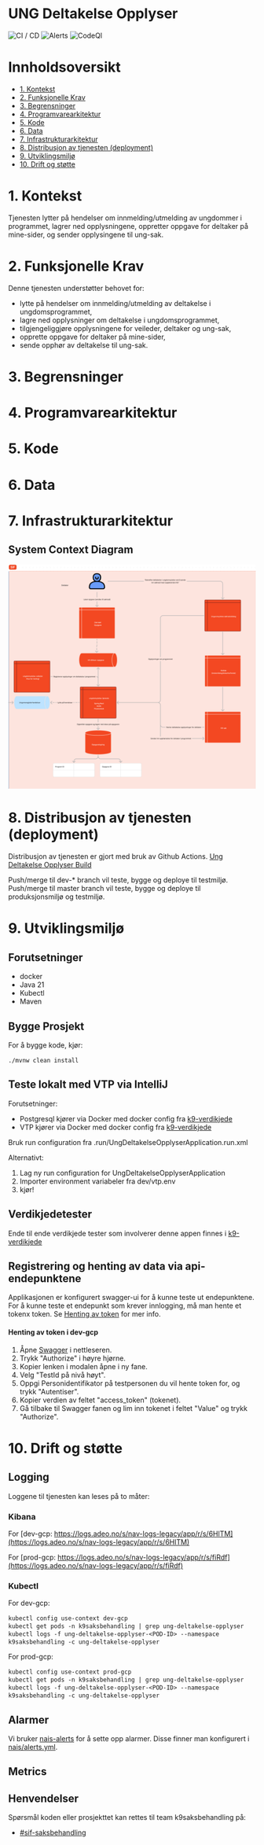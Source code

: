 # UNG Deltakelse Opplyser

![CI / CD](https://github.com/navikt/ung-deltakelse-opplyser/workflows/Build/badge.svg)
![Alerts](https://github.com/navikt/ung-deltakelse-opplyser/workflows/Alerts/badge.svg)
![CodeQl](https://github.com/navikt/ung-deltakelse-opplyser/workflows/CodeQl/badge.svg)

# Innholdsoversikt

* [1. Kontekst](#1-kontekst)
* [2. Funksjonelle Krav](#2-funksjonelle-krav)
* [3. Begrensninger](#3-begrensninger)
* [4. Programvarearkitektur](#5-programvarearkitektur)
* [5. Kode](#6-kode)
* [6. Data](#7-data)
* [7. Infrastrukturarkitektur](#8-infrastrukturarkitektur)
* [8. Distribusjon av tjenesten (deployment)](#9-distribusjon-av-tjenesten-deployment)
* [9. Utviklingsmiljø](#10-utviklingsmilj)
* [10. Drift og støtte](#11-drift-og-sttte)

# 1. Kontekst
Tjenesten lytter på hendelser om innmelding/utmelding av ungdommer i programmet, lagrer ned opplysningene, oppretter oppgave for deltaker på mine-sider, og sender opplysingene til ung-sak.

# 2. Funksjonelle Krav

Denne tjenesten understøtter behovet for:
- lytte på hendelser om innmelding/utmelding av deltakelse i ungdomsprogrammet,
- lagre ned opplysninger om deltakelse i ungdomsprogrammet, 
- tilgjengeliggjøre opplysningene for veileder, deltaker og ung-sak,
- opprette oppgave for deltaker på mine-sider,
- sende opphør av deltakelse til ung-sak.

# 3. Begrensninger

# 4. Programvarearkitektur

# 5. Kode

# 6. Data

# 7. Infrastrukturarkitektur

## System Context Diagram
![system-context-diagram.png](docs/system-context-diagram.png)

# 8. Distribusjon av tjenesten (deployment)

Distribusjon av tjenesten er gjort med bruk av Github Actions.
[Ung Deltakelse Opplyser Build](https://github.com/navikt/ung-deltakelse-opplyser/actions/workflows/build-and-deploy.yml)

Push/merge til dev-* branch vil teste, bygge og deploye til testmiljø.
Push/merge til master branch vil teste, bygge og deploye til produksjonsmiljø og testmiljø.

# 9. Utviklingsmiljø

## Forutsetninger

* docker
* Java 21
* Kubectl
* Maven

## Bygge Prosjekt

For å bygge kode, kjør:

```shell script
./mvnw clean install
```

## Teste lokalt med VTP via IntelliJ
Forutsetninger:
- Postgresql kjører via Docker med docker config fra [k9-verdikjede](https://github.com/navikt/k9-verdikjede/blob/master/saksbehandling/docker-compose.yml)
- VTP kjører via Docker med docker config fra [k9-verdikjede](https://github.com/navikt/k9-verdikjede/blob/master/saksbehandling/docker-compose.yml)

Bruk run configuration fra .run/UngDeltakelseOpplyserApplication.run.xml

Alternativt:
1. Lag ny run configuration for UngDeltakelseOpplyserApplication
2. Importer environment variabeler fra dev/vtp.env
3. kjør!

## Verdikjedetester
Ende til ende verdikjede tester som involverer denne appen finnes i [k9-verdikjede](https://github.com/navikt/k9-verdikjede/tree/master/verdikjede/src/test/java/no/nav/k9/sak/ung)


## Registrering og henting av data via api-endepunktene

Applikasjonen er konfigurert swagger-ui for å kunne teste ut endepunktene.
For å kunne teste et endepunkt som krever innlogging, må man hente et tokenx token.
Se [Henting av token](#henting-av-token) for mer info.

#### Henting av token i dev-gcp

1. Åpne [Swagger](https://ung-deltakelse-opplyser.intern.dev.nav.no/swagger-ui/index.html) i nettleseren.
2. Trykk "Authorize" i høyre hjørne.
3. Kopier lenken i modalen åpne i ny fane.
4. Velg "TestId på nivå høyt".
5. Oppgi Personidentifikator på testpersonen du vil hente token for, og trykk "Autentiser".
6. Kopier verdien av feltet "access_token" (tokenet).
7. Gå tilbake til Swagger fanen og lim inn tokenet i feltet "Value" og trykk "Authorize".

# 10. Drift og støtte

## Logging

Loggene til tjenesten kan leses på to måter:

### Kibana

For [dev-gcp: https://logs.adeo.no/s/nav-logs-legacy/app/r/s/6HlTM](https://logs.adeo.no/s/nav-logs-legacy/app/r/s/6HlTM)

For [prod-gcp: https://logs.adeo.no/s/nav-logs-legacy/app/r/s/fiRdf](https://logs.adeo.no/s/nav-logs-legacy/app/r/s/fiRdf)

### Kubectl

For dev-gcp:

```shell script
kubectl config use-context dev-gcp
kubectl get pods -n k9saksbehandling | grep ung-deltakelse-opplyser
kubectl logs -f ung-deltakelse-opplyser-<POD-ID> --namespace k9saksbehandling -c ung-deltakelse-opplyser
```

For prod-gcp:

```shell script
kubectl config use-context prod-gcp
kubectl get pods -n k9saksbehandling | grep ung-deltakelse-opplyser
kubectl logs -f ung-deltakelse-opplyser-<POD-ID> --namespace k9saksbehandling -c ung-deltakelse-opplyser
```

## Alarmer

Vi bruker [nais-alerts](https://doc.nais.io/observability/alerts) for å sette opp alarmer. Disse finner man konfigurert
i [nais/alerts.yml](nais/alerts.yml).

## Metrics

## Henvendelser

Spørsmål koden eller prosjekttet kan rettes til team k9saksbehandling på:

* [\#sif-saksbehandling](https://nav-it.slack.com/archives/CNUPK6T39)
